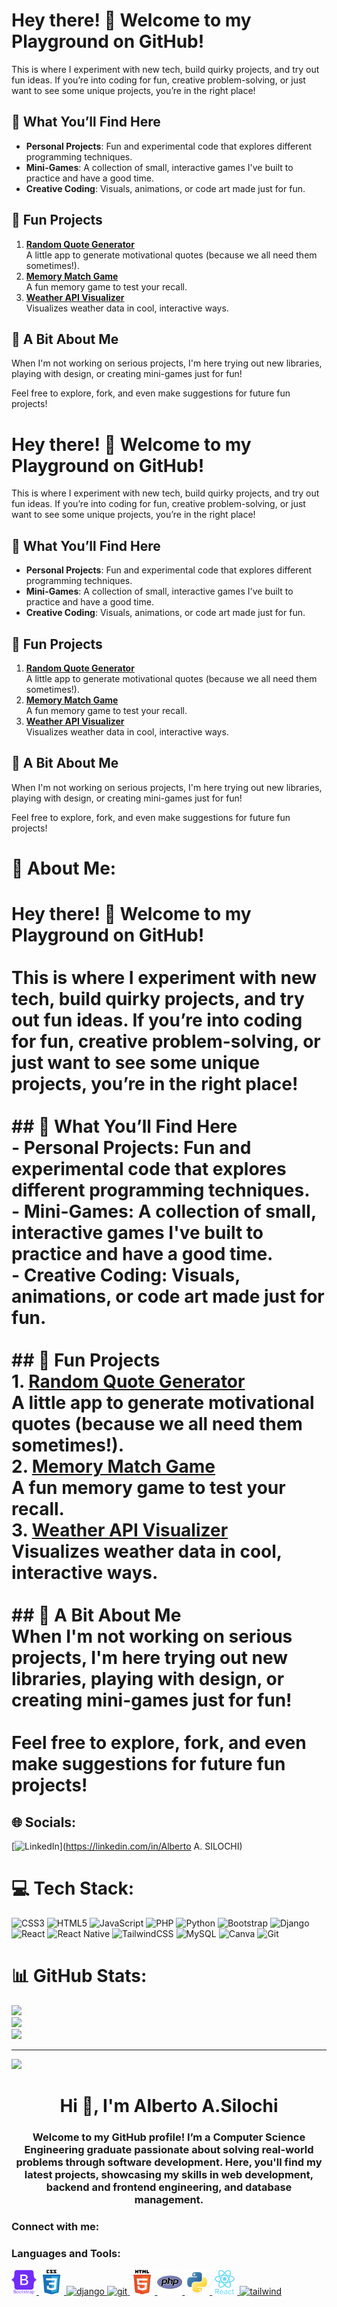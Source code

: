# Hey there! 🎉 Welcome to my Playground on GitHub!

This is where I experiment with new tech, build quirky projects, and try out fun ideas. If you’re into coding for fun, creative problem-solving, or just want to see some unique projects, you’re in the right place!

## 🔹 What You’ll Find Here
- **Personal Projects**: Fun and experimental code that explores different programming techniques.
- **Mini-Games**: A collection of small, interactive games I've built to practice and have a good time.
- **Creative Coding**: Visuals, animations, or code art made just for fun.

## 🔹 Fun Projects
1. **[Random Quote Generator](Link)**  
   A little app to generate motivational quotes (because we all need them sometimes!).
2. **[Memory Match Game](Link)**  
   A fun memory game to test your recall.
3. **[Weather API Visualizer](Link)**  
   Visualizes weather data in cool, interactive ways.

## 🔹 A Bit About Me
When I'm not working on serious projects, I'm here trying out new libraries, playing with design, or creating mini-games just for fun!

Feel free to explore, fork, and even make suggestions for future fun projects!

# Hey there! 🎉 Welcome to my Playground on GitHub!

This is where I experiment with new tech, build quirky projects, and try out fun ideas. If you’re into coding for fun, creative problem-solving, or just want to see some unique projects, you’re in the right place!

## 🔹 What You’ll Find Here
- **Personal Projects**: Fun and experimental code that explores different programming techniques.
- **Mini-Games**: A collection of small, interactive games I've built to practice and have a good time.
- **Creative Coding**: Visuals, animations, or code art made just for fun.

## 🔹 Fun Projects
1. **[Random Quote Generator](Link)**  
   A little app to generate motivational quotes (because we all need them sometimes!).
2. **[Memory Match Game](Link)**  
   A fun memory game to test your recall.
3. **[Weather API Visualizer](Link)**  
   Visualizes weather data in cool, interactive ways.

## 🔹 A Bit About Me
When I'm not working on serious projects, I'm here trying out new libraries, playing with design, or creating mini-games just for fun!

Feel free to explore, fork, and even make suggestions for future fun projects!

# 💫 About Me:
# Hey there! 🎉 Welcome to my Playground on GitHub!<br><br>This is where I experiment with new tech, build quirky projects, and try out fun ideas. If you’re into coding for fun, creative problem-solving, or just want to see some unique projects, you’re in the right place!<br><br>## 🔹 What You’ll Find Here<br>- **Personal Projects**: Fun and experimental code that explores different programming techniques.<br>- **Mini-Games**: A collection of small, interactive games I've built to practice and have a good time.<br>- **Creative Coding**: Visuals, animations, or code art made just for fun.<br><br>## 🔹 Fun Projects<br>1. **[Random Quote Generator](Link)**  <br>   A little app to generate motivational quotes (because we all need them sometimes!).<br>2. **[Memory Match Game](Link)**  <br>   A fun memory game to test your recall.<br>3. **[Weather API Visualizer](Link)**  <br>   Visualizes weather data in cool, interactive ways.<br><br>## 🔹 A Bit About Me<br>When I'm not working on serious projects, I'm here trying out new libraries, playing with design, or creating mini-games just for fun!<br><br>Feel free to explore, fork, and even make suggestions for future fun projects!


## 🌐 Socials:
[![LinkedIn](https://img.shields.io/badge/LinkedIn-%230077B5.svg?logo=linkedin&logoColor=white)](https://linkedin.com/in/Alberto A. SILOCHI) 

# 💻 Tech Stack:
![CSS3](https://img.shields.io/badge/css3-%231572B6.svg?style=for-the-badge&logo=css3&logoColor=white) ![HTML5](https://img.shields.io/badge/html5-%23E34F26.svg?style=for-the-badge&logo=html5&logoColor=white) ![JavaScript](https://img.shields.io/badge/javascript-%23323330.svg?style=for-the-badge&logo=javascript&logoColor=%23F7DF1E) ![PHP](https://img.shields.io/badge/php-%23777BB4.svg?style=for-the-badge&logo=php&logoColor=white) ![Python](https://img.shields.io/badge/python-3670A0?style=for-the-badge&logo=python&logoColor=ffdd54) ![Bootstrap](https://img.shields.io/badge/bootstrap-%238511FA.svg?style=for-the-badge&logo=bootstrap&logoColor=white) ![Django](https://img.shields.io/badge/django-%23092E20.svg?style=for-the-badge&logo=django&logoColor=white) ![React](https://img.shields.io/badge/react-%2320232a.svg?style=for-the-badge&logo=react&logoColor=%2361DAFB) ![React Native](https://img.shields.io/badge/react_native-%2320232a.svg?style=for-the-badge&logo=react&logoColor=%2361DAFB) ![TailwindCSS](https://img.shields.io/badge/tailwindcss-%2338B2AC.svg?style=for-the-badge&logo=tailwind-css&logoColor=white) ![MySQL](https://img.shields.io/badge/mysql-4479A1.svg?style=for-the-badge&logo=mysql&logoColor=white) ![Canva](https://img.shields.io/badge/Canva-%2300C4CC.svg?style=for-the-badge&logo=Canva&logoColor=white) ![Git](https://img.shields.io/badge/git-%23F05033.svg?style=for-the-badge&logo=git&logoColor=white)
# 📊 GitHub Stats:
![](https://github-readme-stats.vercel.app/api?username=Duo-Kali-Yuga&theme=prussian&hide_border=false&include_all_commits=true&count_private=true)<br/>
![](https://github-readme-streak-stats.herokuapp.com/?user=Duo-Kali-Yuga&theme=prussian&hide_border=false)<br/>
![](https://github-readme-stats.vercel.app/api/top-langs/?username=Duo-Kali-Yuga&theme=prussian&hide_border=false&include_all_commits=true&count_private=true&layout=compact)

---
[![](https://visitcount.itsvg.in/api?id=Duo-Kali-Yuga&icon=0&color=0)](https://visitcount.itsvg.in)

<!-- Proudly created with GPRM ( https://gprm.itsvg.in ) -->

<h1 align="center">Hi 👋, I'm Alberto A.Silochi</h1>
<h3 align="center">Welcome to my GitHub profile! I’m a Computer Science Engineering graduate passionate about solving real-world problems through software development. Here, you'll find my latest projects, showcasing my skills in web development, backend and frontend engineering, and database management.</h3>

<h3 align="left">Connect with me:</h3>
<p align="left">
</p>

<h3 align="left">Languages and Tools:</h3>
<p align="left"> <a href="https://getbootstrap.com" target="_blank" rel="noreferrer"> <img src="https://raw.githubusercontent.com/devicons/devicon/master/icons/bootstrap/bootstrap-plain-wordmark.svg" alt="bootstrap" width="40" height="40"/> </a> <a href="https://www.w3schools.com/css/" target="_blank" rel="noreferrer"> <img src="https://raw.githubusercontent.com/devicons/devicon/master/icons/css3/css3-original-wordmark.svg" alt="css3" width="40" height="40"/> </a> <a href="https://www.djangoproject.com/" target="_blank" rel="noreferrer"> <img src="https://cdn.worldvectorlogo.com/logos/django.svg" alt="django" width="40" height="40"/> </a> <a href="https://git-scm.com/" target="_blank" rel="noreferrer"> <img src="https://www.vectorlogo.zone/logos/git-scm/git-scm-icon.svg" alt="git" width="40" height="40"/> </a> <a href="https://www.w3.org/html/" target="_blank" rel="noreferrer"> <img src="https://raw.githubusercontent.com/devicons/devicon/master/icons/html5/html5-original-wordmark.svg" alt="html5" width="40" height="40"/> </a> <a href="https://www.php.net" target="_blank" rel="noreferrer"> <img src="https://raw.githubusercontent.com/devicons/devicon/master/icons/php/php-original.svg" alt="php" width="40" height="40"/> </a> <a href="https://www.python.org" target="_blank" rel="noreferrer"> <img src="https://raw.githubusercontent.com/devicons/devicon/master/icons/python/python-original.svg" alt="python" width="40" height="40"/> </a> <a href="https://reactjs.org/" target="_blank" rel="noreferrer"> <img src="https://raw.githubusercontent.com/devicons/devicon/master/icons/react/react-original-wordmark.svg" alt="react" width="40" height="40"/> </a> <a href="https://tailwindcss.com/" target="_blank" rel="noreferrer"> <img src="https://www.vectorlogo.zone/logos/tailwindcss/tailwindcss-icon.svg" alt="tailwind" width="40" height="40"/> </a> </p>
